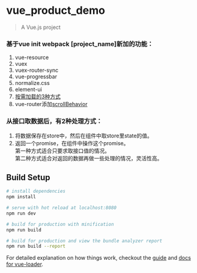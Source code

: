 # vue_product_demo

> A Vue.js project

### 基于vue init webpack [project_name]新加的功能：
1. vue-resource
1. vuex
1. vuex-router-sync
1. vue-progressbar
1. normalize.css
1. element-ui
1. [按需加载的3种方式](http://www.jianshu.com/p/fc82c8000add)
1. vue-router添加[scrollBehavior](https://router.vuejs.org/zh-cn/advanced/scroll-behavior.html)

### 从接口取数据后，有2种处理方式：
1. 将数据保存在store中，然后在组件中取store里state的值。
1. 返回一个promise，在组件中操作这个promise。  
第一种方式适合只要求取接口值的情况。  
第二种方式适合对返回的数据再做一些处理的情况，灵活性高。

## Build Setup

``` bash
# install dependencies
npm install

# serve with hot reload at localhost:8080
npm run dev

# build for production with minification
npm run build

# build for production and view the bundle analyzer report
npm run build --report
```

For detailed explanation on how things work, checkout the [guide](http://vuejs-templates.github.io/webpack/) and [docs for vue-loader](http://vuejs.github.io/vue-loader).
